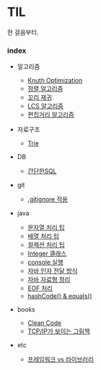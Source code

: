 # TIL  
한 걸음부터.

### index  
* 알고리즘  
  * [Knuth Optimization](https://github.com/dohun94/TIL/blob/master/algorithm/Knuth%20Optimization.md)
  * [정렬 알고리즘](https://github.com/dohun94/TIL/blob/master/algorithm/Sorting.md)
  * [꼬리 재귀](https://github.com/dohun94/TIL/blob/master/algorithm/Tail%20Recursion.md)  
  * [LCS 알고리즘](https://github.com/dohun94/TIL/blob/master/algorithm/longest%20common%20subsequence.md)
  * [편집거리 알고리즘](https://github.com/dohun94/TIL/blob/master/algorithm/Edit%20Distance.md)
  
* 자료구조
  * [Trie](https://github.com/dohun94/TIL/blob/master/dataStructure/trie.md)

* DB
  * [간단한SQL](https://github.com/dohun94/TIL/blob/master/DB/simpleSQL.md)

* git  
  * [.gitignore 적용](https://github.com/dohun94/TIL/blob/master/git/gitTip.md#gitignore)

* java
  * [문자열 처리 팁](https://github.com/dohun94/TIL/blob/master/java/StringHandling.md)
  * [배열 처리 팁](https://github.com/dohun94/TIL/blob/master/java/ArrayHandling.md)
  * [컬렉션 처리 팁](https://github.com/dohun94/TIL/blob/master/java/CollectionHandling.md)
  * [Integer 클래스](https://github.com/dohun94/TIL/blob/master/java/IntegerHandling.md)
  * [console 실행](https://github.com/dohun94/TIL/blob/master/java/console.md)
  * [자바 인자 전달 방식](https://github.com/dohun94/TIL/blob/master/java/callByValue.md)  
  * [자바 자료형 정리](https://github.com/dohun94/TIL/blob/master/java/Types.md)
  * [EOF 처리](https://github.com/dohun94/TIL/blob/master/java/eof.md)
  * [hashCode() & equals()](https://github.com/dohun94/TIL/blob/master/java/hashcode%26equals.md)

 * books
   * [Clean Code](https://github.com/dohun94/TIL/blob/master/books/cleanCode.md)
   * [TCP/IP가 보이는 그림책](https://github.com/dohun94/TIL/blob/master/books/Tcp-ip%EA%B0%80-%EB%B3%B4%EC%9D%B4%EB%8A%94-%EA%B7%B8%EB%A6%BC%EC%B1%85.md)

 * etc
   * [프레임워크 vs 라이브러리](https://github.com/dohun94/TIL/blob/master/etc/frameworkVsLibrary.md)
